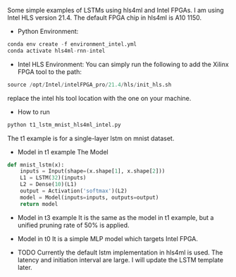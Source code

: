 Some simple examples of LSTMs using hls4ml and Intel FPGAs. 
I am using Intel HLS version 21.4. The default FPGA chip in hls4ml is A10 1150. 

- Python Environment: 
```python
conda env create -f environment_intel.yml
conda activate hls4ml-rnn-intel
```

- Intel HLS Environment: 
You can simply run the following to add the Xilinx FPGA tool to the path:
```python
source /opt/Intel/intelFPGA_pro/21.4/hls/init_hls.sh

```
replace the intel hls tool location with the one on your machine. 


- How to run
```python
python t1_lstm_mnist_hls4ml_intel.py
```
The t1 example is for a single-layer lstm on mnist dataset. 

- Model in t1 example
The Model
```python
def mnist_lstm(x):
    inputs = Input(shape=(x.shape[1], x.shape[2]))
    L1 = LSTM(32)(inputs)
    L2 = Dense(10)(L1)
    output = Activation('softmax')(L2)
    model = Model(inputs=inputs, outputs=output)
    return model
```

- Model in t3 example
It is the same as the model in t1 example, but a unified pruning rate of 50% is applied. 

- Model in t0
It is a simple MLP model which targets Intel FPGA. 


- TODO
Currently the default lstm implementation in hls4ml is used. The latency and initiation interval are large. I will update the LSTM template later. 
